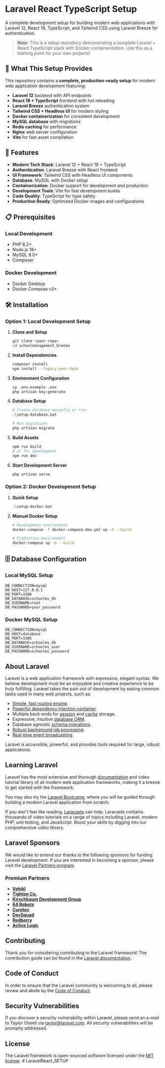 # Laravel React TypeScript Setup

A complete development setup for building modern web applications with Laravel 12, React 18, TypeScript, and Tailwind CSS using Laravel Breeze for authentication.

> **Note**: This is a setup repository demonstrating a complete Laravel + React TypeScript stack with Docker containerization. Use this as a starting point for your own projects!

## 🎯 What This Setup Provides

This repository contains a **complete, production-ready setup** for modern web application development featuring:

- **Laravel 12** backend with API endpoints
- **React 18 + TypeScript** frontend with hot reloading
- **Laravel Breeze** authentication system
- **Tailwind CSS + Headless UI** for modern styling
- **Docker containerization** for consistent development
- **MySQL database** with migrations
- **Redis caching** for performance
- **Nginx** web server configuration
- **Vite** for fast asset compilation

## 🚀 Features

- **Modern Tech Stack**: Laravel 12 + React 18 + TypeScript
- **Authentication**: Laravel Breeze with React frontend  
- **UI Framework**: Tailwind CSS with Headless UI components
- **Database**: MySQL with Docker setup
- **Containerization**: Docker support for development and production
- **Development Tools**: Vite for fast development builds
- **Code Quality**: TypeScript for type safety
- **Production Ready**: Optimized Docker images and configurations

## 📋 Prerequisites

### Local Development
- PHP 8.2+
- Node.js 18+
- MySQL 8.0+
- Composer

### Docker Development
- Docker Desktop
- Docker Compose v2+

## 🛠️ Installation

### Option 1: Local Development Setup

1. **Clone and Setup**
   ```bash
   git clone <your-repo>
   cd schoolmanagement_breeze
   ```

2. **Install Dependencies**
   ```bash
   composer install
   npm install --legacy-peer-deps
   ```

3. **Environment Configuration**
   ```bash
   cp .env.example .env
   php artisan key:generate
   ```

4. **Database Setup**
   ```bash
   # Create database manually or run:
   .\setup-database.bat
   
   # Run migrations
   php artisan migrate
   ```

5. **Build Assets**
   ```bash
   npm run build
   # or for development
   npm run dev
   ```

6. **Start Development Server**
   ```bash
   php artisan serve
   ```

### Option 2: Docker Development Setup

1. **Quick Setup**
   ```bash
   .\setup-docker.bat
   ```

2. **Manual Docker Setup**
   ```bash
   # Development environment
   docker-compose -f docker-compose.dev.yml up -d --build
   
   # Production environment
   docker-compose up -d --build
   ```

## 🗄️ Database Configuration

### Local MySQL Setup
```env
DB_CONNECTION=mysql
DB_HOST=127.0.0.1
DB_PORT=3306
DB_DATABASE=schoolms_db
DB_USERNAME=root
DB_PASSWORD=your_password
```

### Docker MySQL Setup
```env
DB_CONNECTION=mysql
DB_HOST=database
DB_PORT=3306
DB_DATABASE=schoolms_db
DB_USERNAME=schoolms_user
DB_PASSWORD=schoolms_password
```

## About Laravel

Laravel is a web application framework with expressive, elegant syntax. We believe development must be an enjoyable and creative experience to be truly fulfilling. Laravel takes the pain out of development by easing common tasks used in many web projects, such as:

- [Simple, fast routing engine](https://laravel.com/docs/routing).
- [Powerful dependency injection container](https://laravel.com/docs/container).
- Multiple back-ends for [session](https://laravel.com/docs/session) and [cache](https://laravel.com/docs/cache) storage.
- Expressive, intuitive [database ORM](https://laravel.com/docs/eloquent).
- Database agnostic [schema migrations](https://laravel.com/docs/migrations).
- [Robust background job processing](https://laravel.com/docs/queues).
- [Real-time event broadcasting](https://laravel.com/docs/broadcasting).

Laravel is accessible, powerful, and provides tools required for large, robust applications.

## Learning Laravel

Laravel has the most extensive and thorough [documentation](https://laravel.com/docs) and video tutorial library of all modern web application frameworks, making it a breeze to get started with the framework.

You may also try the [Laravel Bootcamp](https://bootcamp.laravel.com), where you will be guided through building a modern Laravel application from scratch.

If you don't feel like reading, [Laracasts](https://laracasts.com) can help. Laracasts contains thousands of video tutorials on a range of topics including Laravel, modern PHP, unit testing, and JavaScript. Boost your skills by digging into our comprehensive video library.

## Laravel Sponsors

We would like to extend our thanks to the following sponsors for funding Laravel development. If you are interested in becoming a sponsor, please visit the [Laravel Partners program](https://partners.laravel.com).

### Premium Partners

- **[Vehikl](https://vehikl.com)**
- **[Tighten Co.](https://tighten.co)**
- **[Kirschbaum Development Group](https://kirschbaumdevelopment.com)**
- **[64 Robots](https://64robots.com)**
- **[Curotec](https://www.curotec.com/services/technologies/laravel)**
- **[DevSquad](https://devsquad.com/hire-laravel-developers)**
- **[Redberry](https://redberry.international/laravel-development)**
- **[Active Logic](https://activelogic.com)**

## Contributing

Thank you for considering contributing to the Laravel framework! The contribution guide can be found in the [Laravel documentation](https://laravel.com/docs/contributions).

## Code of Conduct

In order to ensure that the Laravel community is welcoming to all, please review and abide by the [Code of Conduct](https://laravel.com/docs/contributions#code-of-conduct).

## Security Vulnerabilities

If you discover a security vulnerability within Laravel, please send an e-mail to Taylor Otwell via [taylor@laravel.com](mailto:taylor@laravel.com). All security vulnerabilities will be promptly addressed.

## License

The Laravel framework is open-sourced software licensed under the [MIT license](https://opensource.org/licenses/MIT).
#   L a r a v e l R e a c t _ S E T U P 
 
 